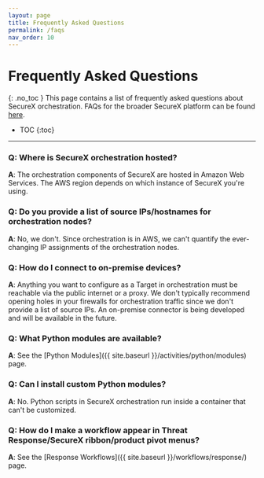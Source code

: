 ```yaml
---
layout: page
title: Frequently Asked Questions
permalink: /faqs
nav_order: 10
---
```


# Frequently Asked Questions
{: .no_toc }
This page contains a list of frequently asked questions about SecureX orchestration. FAQs for the broader SecureX platform can be found [here](http://cs.co/SecureX_faq).

- TOC
{:toc}

---

### Q: Where is SecureX orchestration hosted?
**A**: The orchestration components of SecureX are hosted in Amazon Web Services. The AWS region depends on which instance of SecureX you're using.

### Q: Do you provide a list of source IPs/hostnames for orchestration nodes?
**A**: No, we don't. Since orchestration is in AWS, we can't quantify the ever-changing IP assignments of the orchestration nodes.

### Q: How do I connect to on-premise devices?
**A**: Anything you want to configure as a Target in orchestration must be reachable via the public internet or a proxy. We don't typically recommend opening holes in your firewalls for orchestration traffic since we don't provide a list of source IPs. An on-premise connector is being developed and will be available in the future.

### Q: What Python modules are available?
**A**: See the [Python Modules]({{ site.baseurl }}/activities/python/modules) page.

### Q: Can I install custom Python modules?
**A**: No. Python scripts in SecureX orchestration run inside a container that can't be customized.

### Q: How do I make a workflow appear in Threat Response/SecureX ribbon/product pivot menus?
**A**: See the [Response Workflows]({{ site.baseurl }}/workflows/response/) page.